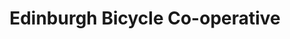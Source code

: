 ---
title: "Edinburgh Bicycle Co-operative"
url: /edinburgh/edinburgh-bicycle-co-operative/
shop: bicycle
---